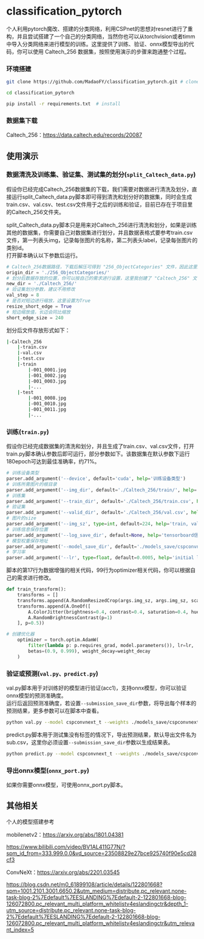 # classification_pytorch
 个人利用pytorch魔改、搭建的分类网络，利用CSPnet的思想对resnet进行了重构，并且尝试搭建了一个自己的分类网络，当然你也可以从torchvision或者timm中导入分类网络来进行模型的训练。这里提供了训练、验证、onnx模型导出的代码，你可以使用 Caltech_256 数据集，按照使用演示的步骤来跑通整个过程。
 
 ### 环境搭建
 ```bash
git clone https://github.com/MadaoFY/classification_pytorch.git # clone

cd classification_pytorch

pip install -r requirements.txt  # install
```

### 数据集下载
Caltech_256：https://data.caltech.edu/records/20087

## 使用演示
### 数据清洗及训练集、验证集、测试集的划分(```split_Caltech_data.py```)
假设你已经完成Caltech_256数据集的下载，我们需要对数据进行清洗及划分，直接运行split_Caltech_data.py脚本即可得到清洗和划分好的数据集，同时会生成train.csv、val.csv、test.csv文件用于之后的训练和验证，目前已存在于项目里的Caltech_256文件夹。

split_Caltech_data.py脚本只是用来对Caltech_256进行清洗和划分，如果是训练其他的数据集，你需要自己对数据集进行划分，并且数据表格式要参考train.csv文件，第一列表头img，记录每张图片的名称，第二列表头label，记录每张图片的类别id。  
打开脚本确认以下参数后运行。  
```python
# Caltech_256数据路径，下载后解压可得到 "256_ObjectCategories" 文件，因此这里默认设置 './256_ObjectCategories/'
origin_dir = './256_ObjectCategories/'
# 划分后数据存放的位置，你可以按自己的需求进行设置，这里我创建了 "Caltech_256" 文件夹来放置清洗、划分后的数据
new_dir = './Caltech_256/'
# 验证集划分参数，建议不用修改
val_step = 8
# 是否对短边进行缩放，这里设置为True
resize_short_edge = True
# 短边缩放值，长边会同比缩放
short_edge_size = 240
```
划分后文件存放形式如下：
```bash
|-Caltech_256
    |-train.csv
    |-val.csv
    |-test.csv
    |-train
        |-001_0001.jpg
        |-001_0002.jpg
        |-001_0003.jpg
        |-...
    |-test
        |-001_0008.jpg
        |-001_0010.jpg
        |-001_0011.jpg
        |-...
```

### 训练(```train.py```)
假设你已经完成数据集的清洗和划分，并且生成了train.csv、val.csv文件，打开train.py脚本确认参数后即可运行，部分参数如下。该数据集在默认参数下运行180epoch可达到最佳准确率，约71%。
```python
# 训练设备类型
parser.add_argument('--device', default='cuda', help='训练设备类型')
# 训练所需图片的根目录
parser.add_argument('--img_dir', default='./Caltech_256/train/', help='训练所用图片根目录')
# 训练集
parser.add_argument('--train_dir', default='./Caltech_256/train.csv', help='训练集文档')
# 验证集
parser.add_argument('--valid_dir', default='./Caltech_256/val.csv', help='验证集文档')
# 图片的size
parser.add_argument('--img_sz', type=int, default=224, help='train, val image size (pixels)')
# 训练信息保存位置
parser.add_argument('--log_save_dir', default=None, help='tensorboard信息保存地址')
# 模型权重保存地址
parser.add_argument('--model_save_dir', default='./models_save/cspconvnext_t', help='模型权重保存地址')
# 学习率
parser.add_argument('--lr', type=float, default=0.0005, help='initial learning rate, 0.001 is the default value for training')
```
脚本的第17行为数据增强的相关代码，99行为optimizer相关代码，你可以根据自己的需求进行修改。
```python
def train_transform():
    transforms = []
    transforms.append(A.RandomResizedCrop(args.img_sz, args.img_sz, scale=(0.2, 1), interpolation=2, p=1))
    transforms.append(A.OneOf([
        A.ColorJitter(brightness=0.4, contrast=0.4, saturation=0.4, hue=0.2, p=1),
        A.RandomBrightnessContrast(p=1)
    ], p=0.5))
```
```python
# 创建优化器
    optimizer = torch.optim.AdamW(
        filter(lambda p: p.requires_grad, model.parameters()), lr=lr,
        betas=(0.9, 0.999), weight_decay=weight_decay
    )
```

### 验证或预测(```val.py、predict.py```)
val.py脚本用于对训练好的模型进行验证(acc1)，支持onnx模型，你可以验证onnx模型的预测准确度。  
运行后返回预测准确度，若设置```--submission_save_dir```参数，将导出每个样本的预测结果，更多参数可以在脚本中查看。  
```bash
python val.py --model cspconvnext_t --weights ./models_save/cspconvnext_t_165_0.71224.pth --img_dir ./Caltech_256/test/ --val_dir ./Caltech_256/test.csv -num_classes 257
```

predict.py脚本用于测试集没有标签的情况下，导出预测结果，默认导出文件名为sub.csv，这里你必须设置```--submission_save_dir```参数以生成结果表。
```bash
python predict.py --model cspconvnext_t --weights ./models_save/cspconvnext_t_165_0.71224.pth --img_dir ./Caltech_256/test/ --val_dir ./Caltech_256/test.csv -num_classes 257 --submission_save_dir sub.csv
```

### 导出onnx模型(```onnx_port.py```)
如果你需要onnx模型，可使用onnx_port.py脚本。


## 其他相关

个人的模型搭建参考

mobilenetv2：https://arxiv.org/abs/1801.04381

https://www.bilibili.com/video/BV1AL411G77N/?spm_id_from=333.999.0.0&vd_source=23508829e27bce925740f90e5cd28cf3


ConvNeXt：https://arxiv.org/abs/2201.03545

https://blog.csdn.net/m0_61899108/article/details/122801668?spm=1001.2101.3001.6650.2&utm_medium=distribute.pc_relevant.none-task-blog-2%7Edefault%7EESLANDING%7Edefault-2-122801668-blog-126072800.pc_relevant_multi_platform_whitelistv4eslandingctr&depth_1-utm_source=distribute.pc_relevant.none-task-blog-2%7Edefault%7EESLANDING%7Edefault-2-122801668-blog-126072800.pc_relevant_multi_platform_whitelistv4eslandingctr&utm_relevant_index=5




